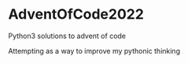 # AdventOfCode2022
Python3 solutions to advent of code

Attempting as a way to improve my pythonic thinking
